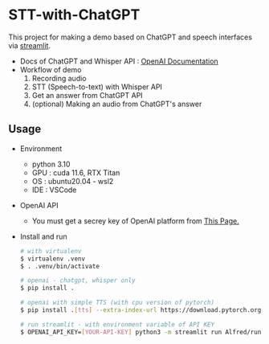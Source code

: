 # STT-with-ChatGPT


This project for making a demo based on ChatGPT and speech interfaces via [streamlit](https://docs.streamlit.io/).

- Docs of ChatGPT and Whisper API : [OpenAI Documentation](https://platform.openai.com/docs/introduction)
- Workflow of demo
  1. Recording audio
  2. STT (Speech-to-text) with Whisper API
  3. Get an answer from ChatGPT API
  4. (optional) Making an audio from ChatGPT's answer

## Usage

- Environment

  - python 3.10
  - GPU : cuda 11.6, RTX Titan
  - OS : ubuntu20.04 - wsl2
  - IDE : VSCode

- OpenAI API

  - You must get a secrey key of OpenAI platform from [This Page.](https://platform.openai.com/account/api-keys)

- Install and run

  ```bash
  # with virtualenv
  $ virtualenv .venv
  $ . .venv/bin/activate

  # openai - chatgpt, whisper only
  $ pip install .

  # openai with simple TTS (with cpu version of pytorch)
  $ pip install .[tts] --extra-index-url https://download.pytorch.org/whl/cpu

  # run streamlit - with environment variable of API KEY
  $ OPENAI_API_KEY=[YOUR-API-KEY] python3 -m streamlit run Alfred/run.py
  ```
